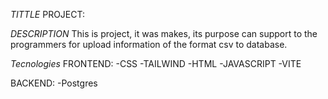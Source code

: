 
*TITTLE*
PROJECT: 

*DESCRIPTION*
This is project, it was makes, its purpose can support to the programmers for upload information of the format csv to database.

*Tecnologies*
FRONTEND:
 -CSS
-TAILWIND
-HTML
-JAVASCRIPT
-VITE

BACKEND:
-Postgres



